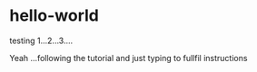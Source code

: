 # hello-world
testing 1...2...3....

Yeah ...following the tutorial and just typing to fullfil instructions
